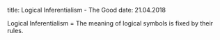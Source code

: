 title: Logical Inferentialism - The Good
date: 21.04.2018

Logical Inferentialism = The meaning of logical symbols is fixed by their rules.
